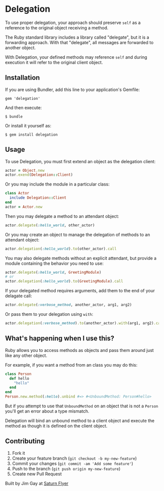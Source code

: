# Delegation

To use proper delegation, your approach should preserve `self` as a reference 
to the original object receiving a method.

The Ruby standard library includes a library called "delegate", but it is
a forwarding approach. With that "delegate", all messages are forwarded to 
another object.

With Delegation, your defined methods may reference `self` and during 
execution it will refer to the original client object.

## Installation

If you are using Bundler, add this line to your application's Gemfile:

    gem 'delegation'

And then execute:

    $ bundle

Or install it yourself as:

    $ gem install delegation

## Usage

To use Delegation, you must first extend an object as the delegation client:

```ruby
actor = Object.new
actor.exend(Delegation::Client)
```

Or you may include the module in a particular class:

```ruby
class Actor
  include Delegation::Client
end
actor = Actor.new
```

Then you may delegate a method to an attendant object:

```ruby
actor.delegate(:hello_world, other_actor)
```

Or you may create an object to manage the delegation of methods to an attendant object:

```ruby
actor.delegation(:hello_world).to(other_actor).call
```

You may also delegate methods without an explicit attendant, but provide
a module containing the behavior you need to use:

```ruby
actor.delegate(:hello_world, GreetingModule)
# or
actor.delegation(:hello_world).to(GreetingModule).call
```

If your delegated method requires arguments, add them to the end of your delagate call:

```ruby
actor.delegate(:verbose_method, another_actor, arg1, arg2)
```

Or pass them to your delegation using `with`:

```ruby
actor.delegation(:verbose_method).to(another_actor).with(arg1, arg2).call
```

## What's happening when I use this?

Ruby allows you to access methods as objects and pass them around just like any other object.

For example, if you want a method from an class you may do this:

```ruby
class Person
  def hello
    "hello"
  end
end
Person.new.method(:hello).unbind #=> #<UnboundMethod: Person#hello>
```

But if you attempt to use that `UnboundMethod` on an object that is not a `Person` you'll get
an error about a type mismatch.

Delegation will bind an unbound method to a client object and execute the method as though it is 
defined on the client object.

## Contributing

1. Fork it
2. Create your feature branch (`git checkout -b my-new-feature`)
3. Commit your changes (`git commit -am 'Add some feature'`)
4. Push to the branch (`git push origin my-new-feature`)
5. Create new Pull Request

Built by Jim Gay at [Saturn Flyer](http://www.saturnflyer.com)